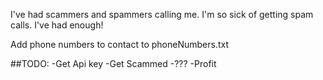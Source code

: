 I've had scammers and spammers calling me. I'm so sick of getting spam calls. I've had enough!

Add phone numbers to contact to phoneNumbers.txt


##TODO:
-Get Api key
-Get Scammed
-???
-Profit
